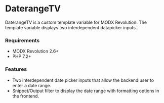# DaterangeTV

DaterangeTV is a custom template variable for MODX Revolution. The template
variable displays two interdependent datapicker inputs.

### Requirements

* MODX Revolution 2.6+
* PHP 7.2+

### Features

* Two interdependent date picker inputs that allow the backend user to enter a date range.
* Snippet/Output filter to display the date range with formatting options in the frontend.
